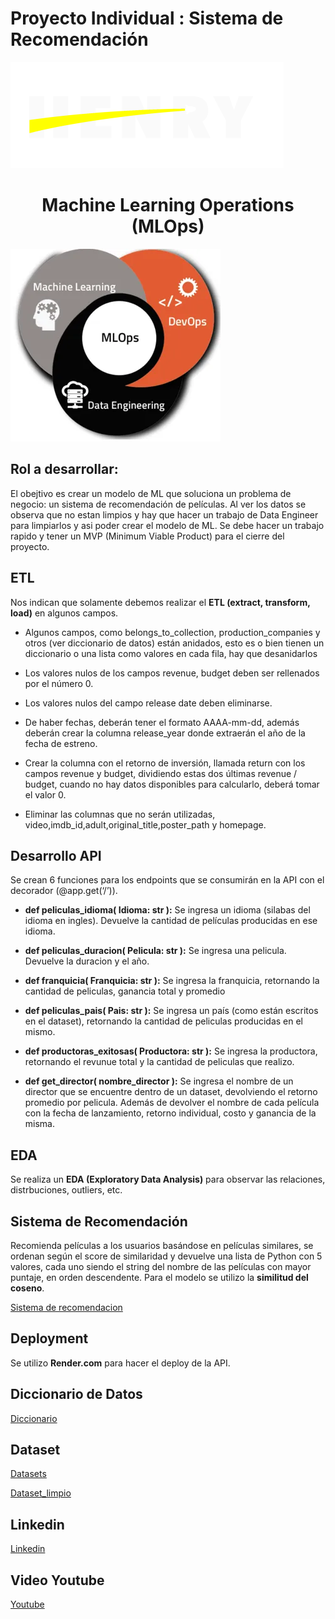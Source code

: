 # Proyecto Individual : Sistema de Recomendación</center>
![Logo](https://github.com/Colombo02/sistema-recomendacion/blob/main/src/hernry.png)

# <center>Machine Learning Operations (MLOps)</center> 
![Logo](https://github.com/Colombo02/sistema-recomendacion/blob/main/src/MlOps.png)

## Rol a desarrollar:
El obejtivo es crear un modelo de ML que soluciona un problema de negocio: un sistema de recomendación de películas.
Al ver los datos se observa que no estan limpios y hay que hacer un trabajo de Data Engineer para limpiarlos y asi poder crear el modelo de ML. Se debe hacer un trabajo rapido y tener un MVP (Minimum Viable Product) para el cierre del proyecto.

## ETL
Nos indican que solamente debemos realizar el **ETL (extract, transform, load)** en algunos campos. 

* Algunos campos, como belongs_to_collection, production_companies y otros (ver diccionario de datos) están anidados, esto es o bien tienen un diccionario o una lista como valores en cada fila, hay que desanidarlos

* Los valores nulos de los campos revenue, budget deben ser rellenados por el número 0.

* Los valores nulos del campo release date deben eliminarse.

* De haber fechas, deberán tener el formato AAAA-mm-dd, además deberán crear la columna release_year donde extraerán el año de la fecha de estreno.

* Crear la columna con el retorno de inversión, llamada return con los campos revenue y budget, dividiendo estas dos últimas revenue / budget, cuando no hay datos disponibles para calcularlo, deberá tomar el valor 0.

* Eliminar las columnas que no serán utilizadas, video,imdb_id,adult,original_title,poster_path y homepage.

## Desarrollo API

Se crean 6 funciones para los endpoints que se consumirán en la API con el decorador (@app.get(‘/’)).

* **def peliculas_idioma( Idioma: str ):** Se ingresa un idioma (silabas del idioma en ingles). Devuelve la cantidad de películas producidas en ese idioma.

* **def peliculas_duracion( Pelicula: str ):** Se ingresa una pelicula. Devuelve la duracion y el año.

* **def franquicia( Franquicia: str ):** Se ingresa la franquicia, retornando la cantidad de peliculas, ganancia total y promedio

* **def peliculas_pais( Pais: str ):** Se ingresa un país (como están escritos en el dataset), retornando la cantidad de peliculas producidas en el mismo.

* **def productoras_exitosas( Productora: str ):** Se ingresa la productora, retornando el revunue total y la cantidad de peliculas que realizo.

* **def get_director( nombre_director ):** Se ingresa el nombre de un director que se encuentre dentro de un dataset, devolviendo el retorno promedio por pelicula. Además de devolver el nombre de cada película con la fecha de lanzamiento, retorno individual, costo y ganancia de la misma.

## EDA

Se realiza un **EDA (Exploratory Data Analysis)** para observar las relaciones, distrbuciones, outliers, etc.

## Sistema de Recomendación

Recomienda películas a los usuarios basándose en películas similares, se ordenan según el score de similaridad y devuelve una lista de Python con 5 valores, cada uno siendo el string del nombre de las películas con mayor puntaje, en orden descendente. Para el modelo se utilizo la **similitud del coseno**.

[Sistema de recomendacion](https://sistema-recomendacion-f2hj.onrender.com/docs)

## Deployment

Se utilizo **Render.com** para hacer el deploy de la API.

## Diccionario de Datos

[Diccionario](https://github.com/Colombo02/sistema-recomendacion/blob/main/Diccionario%20de%20Datos.pdf)

## Dataset

[Datasets](https://drive.google.com/drive/folders/1mfUVyP3jS-UMdKHERknkQ4gaCRCO2e1v)

[Dataset_limpio](https://github.com/Colombo02/sistema-recomendacion/tree/main/dataset_clean)

## Linkedin

[Linkedin](linkedin.com/in/tomascolombo/)

## Video Youtube

[Youtube](youtube.com/video/Lj89lTLlr2g)
